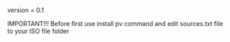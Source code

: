 version = 0.1

IMPORTANT!!!
Before first use install pv command and edit sources.txt file to your ISO file folder
